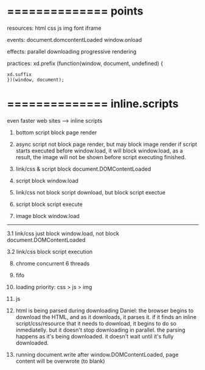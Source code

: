 ==============
points
==============

resources:
	html
	css
	js
	img
	font
	iframe


events:
	document.domcontentLoaded
	window.onload


effects:
	parallel downloading
	progressive rendering


practices:
	xd.prefix
	(function(window, document, undefined) {

	xd.suffix
	})(window, document);


==============
inline.scripts
==============

even faster web sites --> inline scripts

1. bottom script block page render

2. async script not block page render, but may block image render
	if script starts executed before window.load, it will block window.load, as a result, the image will not be shown before script executing finished.

3. link/css & script block document.DOMContentLoaded

4. script block window.load

5. link/css not block script download, but block script exectue

6. script block script execute

7. image block window.load 

----------------------------------------

3.1 link/css just block window.load, not block document.DOMContentLoaded

3.2 link/css block script execution

8. chrome concurrent 6 threads

9. fifo

10. loading priority: css > js > img

11. js

12. html is being parsed during downloading
	Daniel:
	the browser begins to download the HTML, and as it downloads, it parses it.
	if it finds an inline script/css/resource that it needs to download, it begins to do so inmediatelly.
	but it doesn't stop downloading in parallel.
	the parsing happens as it's being downloaded.
	it doesn't wait until it's fully downloaded.

13. running document.write after window.DOMContentLoaded, page content will be overwrote (to blank)
	